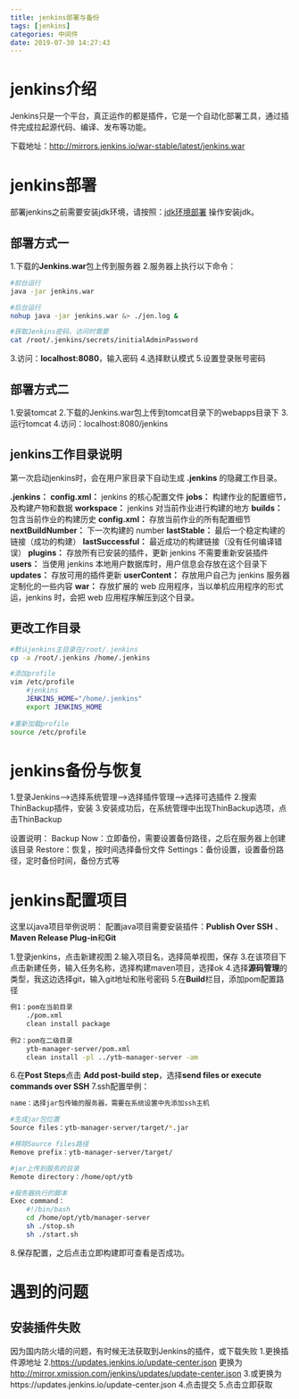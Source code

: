 ```yaml
---
title: jenkins部署与备份 
tags: [jenkins]
categories: 中间件
date: 2019-07-30 14:27:43
---
```


# jenkins介绍

Jenkins只是一个平台，真正运作的都是插件，它是一个自动化部署工具，通过插件完成拉起源代码、编译、发布等功能。

下载地址：http://mirrors.jenkins.io/war-stable/latest/jenkins.war

# jenkins部署
部署jenkins之前需要安装jdk环境，请按照：[jdk环境部署](https://hxqxiaoqi.gitee.io/tags/jdk/) 操作安装jdk。

## 部署方式一
1.下载的**Jenkins.war**包上传到服务器
2.服务器上执行以下命令：

``` bash
#前台运行
java -jar jenkins.war

#后台运行
nohup java -jar jenkins.war &> ./jen.log &

#获取Jenkins密码，访问时需要
cat /root/.jenkins/secrets/initialAdminPassword
```
3.访问：**localhost:8080**，输入密码
4.选择默认模式
5.设置登录账号密码
## 部署方式二

1.安装tomcat
2.下载的Jenkins.war包上传到tomcat目录下的webapps目录下
3.运行tomcat
4.访问：localhost:8080/jenkins

## jenkins工作目录说明
第一次启动jenkins时，会在用户家目录下自动生成 **.jenkins** 的隐藏工作目录。

**.jenkins：**
**config.xml：** jenkins 的核心配置文件
**jobs：** 构建作业的配置细节，及构建产物和数据
**workspace：** jenkins 对当前作业进行构建的地方
**builds：** 包含当前作业的构建历史
**config.xml：** 存放当前作业的所有配置细节
**nextBuildNumber：** 下一次构建的 number
**lastStable：** 最后一个稳定构建的链接（成功的构建）
**lastSuccessful：** 最近成功的构建链接（没有任何编译错误）
**plugins：** 存放所有已安装的插件，更新 jenkins 不需要重新安装插件
**users：** 当使用 jenkins 本地用户数据库时，用户信息会存放在这个目录下
**updates：** 存放可用的插件更新
**userContent：** 存放用户自己为 jenkins 服务器定制化的一些内容
**war：** 存放扩展的 web 应用程序，当以单机应用程序的形式运，jenkins 时，会把 web 应用程序解压到这个目录。

## 更改工作目录

``` bash
#默认jenkins主目录在/root/.jenkins
cp -a /root/.jenkins /home/.jenkins

#添加profile
vim /etc/profile
	#jenkins
	JENKINS_HOME="/home/.jenkins"
	export JENKINS_HOME
	
#重新加载profile
source /etc/profile
```
# jenkins备份与恢复
1.登录Jenkins-->选择系统管理-->选择插件管理-->选择可选插件
2.搜索ThinBackup插件，安装
3.安装成功后，在系统管理中出现ThinBackup选项，点击ThinBackup

设置说明：
Backup Now：立即备份，需要设置备份路径，之后在服务器上创建该目录
Restore：恢复，按时间选择备份文件
Settings：备份设置，设置备份路径，定时备份时间，备份方式等
# jenkins配置项目
这里以java项目举例说明：
配置java项目需要安装插件：**Publish Over SSH** 、 **Maven Release Plug-in**和**Git**

1.登录jenkins，点击新建视图
2.输入项目名，选择简单视图，保存
3.在该项目下点击新建任务，输入任务名称，选择构建maven项目，选择ok
4.选择**源码管理**的类型，我这边选择git，输入git地址和账号密码
5.在**Build**栏目，添加pom配置路径

``` bash
例1：pom在当前目录
	./pom.xml
	clean install package
		
例2：pom在二级目录
	ytb-manager-server/pom.xml
	clean install -pl ../ytb-manager-server -am
```

6.在**Post Steps**点击 **Add post-build step**，选择**send files or execute commands over SSH**
7.ssh配置举例：

``` bash
name：选择jar包传输的服务器，需要在系统设置中先添加ssh主机

#生成jar包位置
Source files：ytb-manager-server/target/*.jar

#移除Source files路径
Remove prefix：ytb-manager-server/target/

#jar上传到服务的目录
Remote directory：/home/opt/ytb

#服务器执行的脚本
Exec command：
	#!/bin/bash
	cd /home/opt/ytb/manager-server
	sh ./stop.sh
	sh ./start.sh
```
8.保存配置，之后点击立即构建即可查看是否成功。

# 遇到的问题
## 安装插件失败
因为国内防火墙的问题，有时候无法获取到Jenkins的插件，或下载失败
1.更换插件源地址
2.https://updates.jenkins.io/update-center.json 更换为 http://mirror.xmission.com/jenkins/updates/update-center.json
3.或更换为https://updates.jenkins.io/update-center.json
4.点击提交
5.点击立即获取
